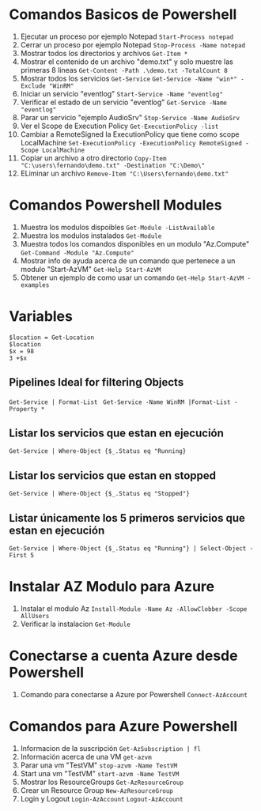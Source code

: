 # Comandos Basicos de Powershell
1. Ejecutar un proceso por ejemplo Notepad
`Start-Process notepad`
2.  Cerrar un proceso por ejemplo Notepad
`Stop-Process -Name notepad`
3. Mostrar todos los directorios y archivos
`Get-Item *`
4. Mostrar el contenido de un archivo "demo.txt" y solo muestre las primeras 8 lineas
`Get-Content -Path .\demo.txt -TotalCount 8`
5. Mostrar todos los servicios
`Get-Service`
`Get-Service -Name "win*" -Exclude "WinRM"`
6. Iniciar un servicio "eventlog"
`Start-Service -Name "eventlog"`
7. Verificar el estado de un servicio "eventlog"
`Get-Service -Name "eventlog"`
8. Parar un servicio "ejemplo AudioSrv"
`Stop-Service -Name AudioSrv`
9. Ver el Scope de Execution Policy
`Get-ExecutionPolicy -list`
10. Cambiar a RemoteSigned la ExecutionPolicy que tiene como scope LocalMachine
`Set-ExecutionPolicy -ExecutionPolicy RemoteSigned -Scope LocalMachine`
11. Copiar un archivo a otro directorio
`Copy-Item "C:\users\fernando\demo.txt" -Destination "C:\Demo\"`
12. ELiminar un archivo
`Remove-Item "C:\Users\fernando\demo.txt"`

# Comandos Powershell Modules
1. Muestra los modulos dispoibles
`Get-Module -ListAvailable`
2. Muestra los modulos instalados
`Get-Module`
3. Muestra todos los comandos disponibles en un modulo "Az.Compute"
`Get-Command -Module "Az.Compute"`
4. Mostrar info de ayuda acerca de un comando que pertenece a un modulo "Start-AzVM"
`Get-Help Start-AzVM`
5. Obtener un ejemplo de como usar un comando
`Get-Help Start-AzVM -examples`

# Variables
```
$location = Get-Location
$location
$x = 98
3 +$x
```
## Pipelines Ideal for filtering Objects
`Get-Service | Format-List `
`Get-Service -Name WinRM |Format-List -Property *`
## Listar los servicios que estan en ejecución
`Get-Service | Where-Object {$_.Status eq "Running}`
## Listar los servicios que estan en stopped
`Get-Service | Where-Object {$_.Status eq "Stopped"}`
## Listar únicamente los 5 primeros servicios que estan en ejecución 
`Get-Service | Where-Object {$_.Status eq "Running"} | Select-Object -First 5`

# Instalar AZ Modulo para Azure
1. Instalar el modulo Az
`Install-Module -Name Az -AllowClobber -Scope AllUsers`
2. Verificar la instalacion
`Get-Module`

# Conectarse a cuenta Azure desde Powershell
1. Comando para conectarse a Azure por Powershell
`Connect-AzAccount`

# Comandos para Azure Powershell 
1. Informacion de la suscripción
`Get-AzSubscription | fl`
2. Información acerca de una VM
`get-azvm`
3. Parar una vm "TestVM"
`stop-azvm -Name TestVM `
4. Start una vm "TestVM"
`start-azvm -Name TestVM`
5. Mostrar los ResourceGroups
`Get-AzResourceGroup`
6. Crear un Resource Group
`New-AzResourceGroup`
7. Login y Logout
`Login-AzAccount`
`Logout-AzAccount`

